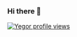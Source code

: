 ### Hi there 👋


[![Yegor profile views](https://u8views.com/api/v1/github/profiles/30467268/views/day-week-month-total-count.svg)](https://u8views.com/github/Yegrii)
